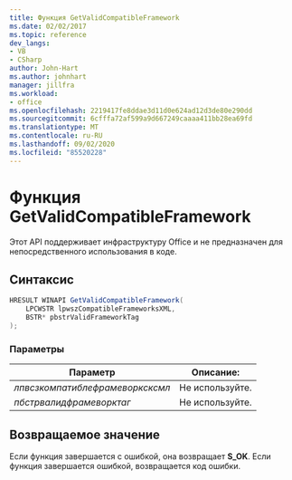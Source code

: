 ```yaml
---
title: Функция GetValidCompatibleFramework
ms.date: 02/02/2017
ms.topic: reference
dev_langs:
- VB
- CSharp
author: John-Hart
ms.author: johnhart
manager: jillfra
ms.workload:
- office
ms.openlocfilehash: 2219417fe8ddae3d11d0e624ad12d3de80e290dd
ms.sourcegitcommit: 6cfffa72af599a9d667249caaaa411bb28ea69fd
ms.translationtype: MT
ms.contentlocale: ru-RU
ms.lasthandoff: 09/02/2020
ms.locfileid: "85520228"
---
```

# <a name="getvalidcompatibleframework-function"></a>Функция GetValidCompatibleFramework
  Этот API поддерживает инфраструктуру Office и не предназначен для непосредственного использования в коде.

## <a name="syntax"></a>Синтаксис

```csharp
HRESULT WINAPI GetValidCompatibleFramework(
    LPCWSTR lpwszCompatibleFrameworksXML,
    BSTR* pbstrValidFrameworkTag
);
```

### <a name="parameters"></a>Параметры

|Параметр|Описание:|
|---------------|-----------------|
|*лпвсзкомпатиблефрамеворксксмл*|Не используйте.|
|*пбстрвалидфрамеворктаг*|Не используйте.|

## <a name="return-value"></a>Возвращаемое значение
 Если функция завершается с ошибкой, она возвращает **S_OK**. Если функция завершается ошибкой, возвращается код ошибки.
